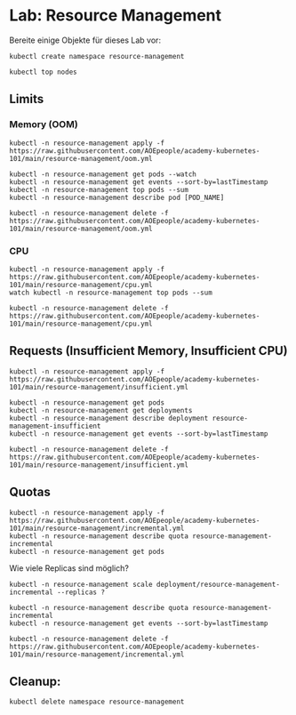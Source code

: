 # Lab: Resource Management

Bereite einige Objekte für dieses Lab vor:

```shell
kubectl create namespace resource-management
```

```shell
kubectl top nodes
```

## Limits

### Memory (OOM)

```shell
kubectl -n resource-management apply -f https://raw.githubusercontent.com/AOEpeople/academy-kubernetes-101/main/resource-management/oom.yml
```

```shell
kubectl -n resource-management get pods --watch
kubectl -n resource-management get events --sort-by=lastTimestamp
kubectl -n resource-management top pods --sum
kubectl -n resource-management describe pod [POD_NAME]
```

```shell
kubectl -n resource-management delete -f https://raw.githubusercontent.com/AOEpeople/academy-kubernetes-101/main/resource-management/oom.yml
```

### CPU

```shell
kubectl -n resource-management apply -f https://raw.githubusercontent.com/AOEpeople/academy-kubernetes-101/main/resource-management/cpu.yml
watch kubectl -n resource-management top pods --sum
```

```shell
kubectl -n resource-management delete -f https://raw.githubusercontent.com/AOEpeople/academy-kubernetes-101/main/resource-management/cpu.yml
```

## Requests (Insufficient Memory, Insufficient CPU)

```shell
kubectl -n resource-management apply -f https://raw.githubusercontent.com/AOEpeople/academy-kubernetes-101/main/resource-management/insufficient.yml
```

```shell
kubectl -n resource-management get pods
kubectl -n resource-management get deployments
kubectl -n resource-management describe deployment resource-management-insufficient
kubectl -n resource-management get events --sort-by=lastTimestamp
```

```shell
kubectl -n resource-management delete -f https://raw.githubusercontent.com/AOEpeople/academy-kubernetes-101/main/resource-management/insufficient.yml
```

## Quotas

```shell
kubectl -n resource-management apply -f https://raw.githubusercontent.com/AOEpeople/academy-kubernetes-101/main/resource-management/incremental.yml
kubectl -n resource-management describe quota resource-management-incremental
kubectl -n resource-management get pods
```

Wie viele Replicas sind möglich?

```shell
kubectl -n resource-management scale deployment/resource-management-incremental --replicas ?
```

```shell
kubectl -n resource-management describe quota resource-management-incremental
kubectl -n resource-management get events --sort-by=lastTimestamp
```

```shell
kubectl -n resource-management delete -f https://raw.githubusercontent.com/AOEpeople/academy-kubernetes-101/main/resource-management/incremental.yml
```

## Cleanup:

```shell
kubectl delete namespace resource-management
```